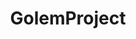 ---
title: GolemProject
crosslinks:
- ethtrader
- ethereum
- GolemTrader
- CryptoCurrency
- omise_go
- TREZOR
- XEL
- gnttrader
- xkcd
- jaxx
- iexec
- CryptoDerivatives
- Iota
- siacoin
- Bitcoin
- IOTAmarkets
- letsplay
- shapeshiftio
- technology
---